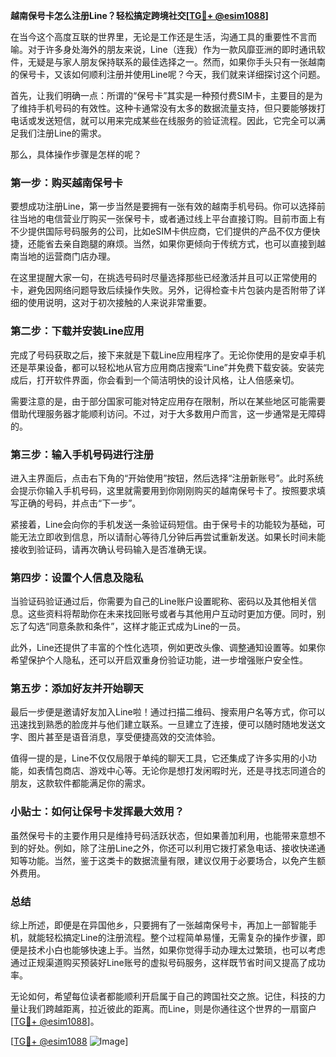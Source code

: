 **越南保号卡怎么注册Line？轻松搞定跨境社交[[TG💪+ @esim1088](https://t.me/s/esim1088)]**

在当今这个高度互联的世界里，无论是工作还是生活，沟通工具的重要性不言而喻。对于许多身处海外的朋友来说，Line（连我）作为一款风靡亚洲的即时通讯软件，无疑是与家人朋友保持联系的最佳选择之一。然而，如果你手头只有一张越南的保号卡，又该如何顺利注册并使用Line呢？今天，我们就来详细探讨这个问题。

首先，让我们明确一点：所谓的“保号卡”其实是一种预付费SIM卡，主要目的是为了维持手机号码的有效性。这种卡通常没有太多的数据流量支持，但只要能够拨打电话或发送短信，就可以用来完成某些在线服务的验证流程。因此，它完全可以满足我们注册Line的需求。

那么，具体操作步骤是怎样的呢？

### 第一步：购买越南保号卡

要想成功注册Line，第一步当然是要拥有一张有效的越南手机号码。你可以选择前往当地的电信营业厅购买一张保号卡，或者通过线上平台直接订购。目前市面上有不少提供国际号码服务的公司，比如eSIM卡供应商，它们提供的产品不仅方便快捷，还能省去亲自跑腿的麻烦。当然，如果你更倾向于传统方式，也可以直接到越南当地的运营商门店办理。

在这里提醒大家一句，在挑选号码时尽量选择那些已经激活并且可以正常使用的卡，避免因网络问题导致后续操作失败。另外，记得检查卡片包装内是否附带了详细的使用说明，这对于初次接触的人来说非常重要。

### 第二步：下载并安装Line应用

完成了号码获取之后，接下来就是下载Line应用程序了。无论你使用的是安卓手机还是苹果设备，都可以轻松地从官方应用商店搜索“Line”并免费下载安装。安装完成后，打开软件界面，你会看到一个简洁明快的设计风格，让人倍感亲切。

需要注意的是，由于部分国家可能对特定应用存在限制，所以在某些地区可能需要借助代理服务器才能顺利访问。不过，对于大多数用户而言，这一步通常是无障碍的。

### 第三步：输入手机号码进行注册

进入主界面后，点击右下角的“开始使用”按钮，然后选择“注册新账号”。此时系统会提示你输入手机号码，这里就需要用到你刚刚购买的越南保号卡了。按照要求填写正确的号码，并点击“下一步”。

紧接着，Line会向你的手机发送一条验证码短信。由于保号卡的功能较为基础，可能无法立即收到信息，所以请耐心等待几分钟后再尝试重新发送。如果长时间未能接收到验证码，请再次确认号码输入是否准确无误。

### 第四步：设置个人信息及隐私

当验证码验证通过后，你需要为自己的Line账户设置昵称、密码以及其他相关信息。这些资料将帮助你在未来找回账号或者与其他用户互动时更加方便。同时，别忘了勾选“同意条款和条件”，这样才能正式成为Line的一员。

此外，Line还提供了丰富的个性化选项，例如更改头像、调整通知设置等。如果你希望保护个人隐私，还可以开启双重身份验证功能，进一步增强账户安全性。

### 第五步：添加好友并开始聊天

最后一步便是邀请好友加入Line啦！通过扫描二维码、搜索用户名等方式，你可以迅速找到熟悉的脸庞并与他们建立联系。一旦建立了连接，便可以随时随地发送文字、图片甚至是语音消息，享受便捷高效的交流体验。

值得一提的是，Line不仅仅局限于单纯的聊天工具，它还集成了许多实用的小功能，如表情包商店、游戏中心等。无论你是想打发闲暇时光，还是寻找志同道合的朋友，这款软件都能满足你的需求。

### 小贴士：如何让保号卡发挥最大效用？

虽然保号卡的主要作用只是维持号码活跃状态，但如果善加利用，也能带来意想不到的好处。例如，除了注册Line之外，你还可以利用它拨打紧急电话、接收快递通知等功能。当然，鉴于这类卡的数据流量有限，建议仅用于必要场合，以免产生额外费用。

### 总结

综上所述，即便是在异国他乡，只要拥有了一张越南保号卡，再加上一部智能手机，就能轻松搞定Line的注册流程。整个过程简单易懂，无需复杂的操作步骤，即便是技术小白也能够快速上手。当然，如果你觉得手动办理太过繁琐，也可以考虑通过正规渠道购买预装好Line账号的虚拟号码服务，这样既节省时间又提高了成功率。

无论如何，希望每位读者都能顺利开启属于自己的跨国社交之旅。记住，科技的力量让我们跨越距离，拉近彼此的距离。而Line，则是你通往这个世界的一扇窗户[[TG💪+ @esim1088](https://t.me/s/esim1088)]。

[[TG💪+ @esim1088](https://t.me/s/esim1088) ![Image](https://i.postimg.cc/4NQfJmqS/Snipaste-2025-05-13-00-14-12.png)]